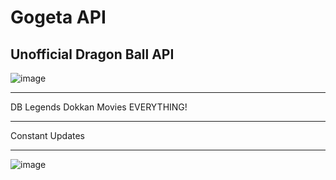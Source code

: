 # Gogeta API
Unofficial Dragon Ball API
----------------------------------------


![image](https://github.com/mind-set09/GogetaAPI/assets/141085830/3714d21d-5b69-4ff7-9239-c9af3792ea9d)


----------------------------------------

DB Legends Dokkan Movies EVERYTHING!

----------------------------------------

Constant Updates

----------------------------------------

![image](https://github.com/mind-set09/GogetaAPI/assets/141085830/e3b7b1e8-dfc9-467f-95da-d8530abdbe4b)
